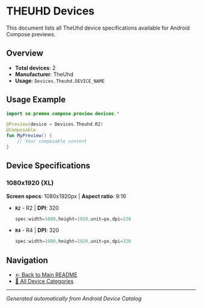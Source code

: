 # THEUHD Devices

This document lists all TheUhd device specifications available for Android Compose previews.

## Overview

- **Total devices**: 2
- **Manufacturer**: TheUhd
- **Usage**: `Devices.Theuhd.DEVICE_NAME`

## Usage Example

```kotlin
import se.premex.compose.preview.devices.*

@Preview(device = Devices.Theuhd.R2)
@Composable
fun MyPreview() {
    // Your composable content
}
```

## Device Specifications

### 1080x1920 (XL)

**Screen specs**: 1080x1920px | **Aspect ratio**: 9:16

- **`R2`** - R2 | **DPI**: 320
  ```kotlin
  spec:width=1080,height=1920,unit=px,dpi=320
  ```

- **`R4`** - R4 | **DPI**: 320
  ```kotlin
  spec:width=1080,height=1920,unit=px,dpi=320
  ```

## Navigation

- [← Back to Main README](../../README.md)
- [📱 All Device Categories](../README.md)

---
*Generated automatically from Android Device Catalog*
